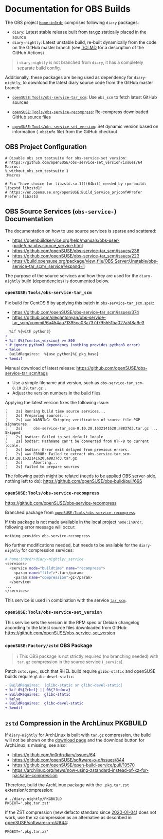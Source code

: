 # Documentation for OBS Builds

The OBS project [`home:in0rdr`](https://build.opensuse.org/project/show/home:in0rdr) comprises following `diary` packages:
* `diary`: Latest stable release built from tar.gz statically placed in the source
* `diary-nightly`: Latest unstable build, re-built dynamically from the code on the GitHub master branch (see [./CI.MD](./CI.MD) for a description of the GitHub Actions)

> ℹ️ `diary-nightly` is not branched from `diary`, it has a completely separate build config.

Additionally, these packages are being used as dependency for `diary-nightly`, to download the latest diary source code from the GitHub master branch:
* [`openSUSE:Tools/obs-service-tar_scm`](https://github.com/openSUSE/obs-service-tar_scm): Use `obs_scm` to fetch latest GitHub sources

* [`openSUSE:Tools/obs-service-recompress`](https://github.com/openSUSE/obs-service-recompress): Re-compress downloaded GitHub source files
* [`openSUSE:Tools/obs-service-set_version`](https://github.com/openSUSE/obs-service-set_version): Set dynamic version based on information (`.obsinfo` file) from the GitHub checkout

## OBS Project Configuration

```
# Disable obs_scm_testsuite for obs-service-set_version:
# https://github.com/openSUSE/obs-service-set_version/issues/64
Macros:
%_without_obs_scm_testsuite 1
:Macros

# Fix "have choice for libzstd.so.1()(64bit) needed by rpm-build: libzstd libzstd1"
# https://en.opensuse.org/openSUSE:Build_Service_prjconf#Prefer
Prefer: libzstd
```

## OBS Source Services (`obs-service-`) Documentation

The documentation on how to use source services is sparse and scattered:

* https://openbuildservice.org/help/manuals/obs-user-guide/cha.obs.source_service.html
* https://github.com/openSUSE/obs-service-tar_scm/issues/238
* https://github.com/openSUSE/obs-service-tar_scm/issues/223
* https://build.opensuse.org/package/view_file/OBS:Server:Unstable/obs-service-tar_scm/_service?expand=1

The purpose of the source services and how they are used for the `diary-nightly` build (dependencies) is documented below.

### `openSUSE:Tools/obs-service-tar_scm`

Fix build for CentOS 8 by applying this patch in `obs-service-tar_scm.spec`:
* https://github.com/openSUSE/obs-service-tar_scm/issues/374
* https://github.com/olegantonyan/obs-service-tar_scm/commit/6a454aa71395ca03a737d795551ba027a5f8a9e3

```diff
  %if %{with python3}
+
+ %if 0%{?centos_version} >= 800
+ # ignore python3 dependency (nothing provides python3 error)
+ %else
  BuildRequires:  %{use_python}%{_pkg_base}
+ %endif
```

Manual download of latest release:
https://github.com/openSUSE/obs-service-tar_scm/tags

* Use a simple filename and version, such as `obs-service-tar_scm-0.10.29.tar.gz `.
* Adjust the version numbers in the build files.

Applying the latest version fixes the following issue:
```
[    2s] Running build time source services...
[    2s] Preparing sources...
[    2s] ==> WARNING: Skipping verification of source file PGP signatures.
[    2s]     obs-service-tar_scm-0.10.28.1632141620.a8837d3.tar.gz ... Skipped
[    2s] bsdtar: Failed to set default locale
[    2s] bsdtar: Pathname can't be converted from UTF-8 to current locale.
[    2s] bsdtar: Error exit delayed from previous errors.
[    2s] ==> ERROR: Failed to extract obs-service-tar_scm-0.10.28.1632141620.a8837d3.tar.gz
[    2s]     Aborting...
[    2s] failed to prepare sources
```

The following patch might be related (needs to be applied OBS server-side, nothing left to do):
https://github.com/openSUSE/obs-build/pull/696

### `openSUSE:Tools/obs-service-recompress`

https://github.com/openSUSE/obs-service-recompress

Branched package from [`openSUSE:Tools/obs-service-recompress`](https://build.opensuse.org/package/show/openSUSE:Tools/obs-service-recompress).

If this package is not made available in the local project `home:in0rdr`, following error message will occur:
```
nothing provides obs-service-recompress
```

No further modifications needed, but needs to be available for the `diary-nightly` for compression services:
```bash
# home:in0rdr/diary-nightly/_service
<services>
  <service mode="buildtime" name="recompress">
    <param name="file">*.tar</param>
    <param name="compression">gz</param>
  </service>
...
</services>
```

This service is used in combination with the service [`tar_scm`](https://github.com/openSUSE/obs-service-tar_scm).

### `openSUSE:Tools/obs-service-set_version`

This service sets the version in the RPM spec or Debian changelog according to the latest source files downloaded from GitHub:
https://github.com/openSUSE/obs-service-set_version

### `openSUSE:Factory/zstd` OBS Package

> ℹ️ This OBS package is not strictly required (no branching needed) with `tar.gz` compression in the source service (`_service`).

Patch `zstd.spec`, such that RHEL build require `glibc-static` and openSUSE builds require `glibc-devel-static`:
```diff
- BuildRequires:  (glibc-static or glibc-devel-static)
+ %if 0%{?rhel} || 0%{?fedora}
+ BuildRequires:  glibc-static
+ %else
+ BuildRequires:  glibc-devel-static
+ %endif
```

## `zstd` Compression in the ArchLinux PKGBUILD

If `diary-nightly` for ArchLinux is built with `tar.gz` compression, the build will not be shown on the [download page](https://software.opensuse.org//download.html?project=home%3Ain0rdr&package=diary-nightly) and the download button for ArchLinux is missing, see also:
* https://github.com/in0rdr/diary/issues/64
* https://github.com/openSUSE/software-o-o/issues/844
* https://github.com/openSUSE/open-build-service/pull/10570
* https://archlinux.org/news/now-using-zstandard-instead-of-xz-for-package-compression

Therefore, build the ArchLinux package with the `.pkg.tar.zst` extension/compression:

```
# ./diary-nightly/PKGBUILD
PKGEXT='.pkg.tar.zst'
```

If the ZST compression (new defacto standard since [2020-01-04](https://archlinux.org/news/now-using-zstandard-instead-of-xz-for-package-compression)) does not work, use the xz compression as an alternative as described in [openSUSE/software-o-o/#844](https://github.com/openSUSE/software-o-o/issues/844):

```
PKGEXT='.pkg.tar.xz'
```
